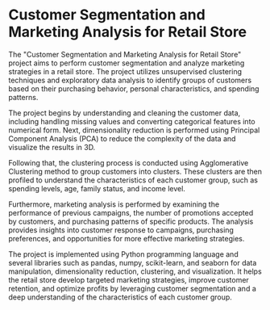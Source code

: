 # Customer Segmentation and Marketing Analysis for Retail Store

The "Customer Segmentation and Marketing Analysis for Retail Store" project aims to perform customer segmentation and analyze marketing strategies in a retail store. The project utilizes unsupervised clustering techniques and exploratory data analysis to identify groups of customers based on their purchasing behavior, personal characteristics, and spending patterns.

The project begins by understanding and cleaning the customer data, including handling missing values and converting categorical features into numerical form. Next, dimensionality reduction is performed using Principal Component Analysis (PCA) to reduce the complexity of the data and visualize the results in 3D.

Following that, the clustering process is conducted using Agglomerative Clustering method to group customers into clusters. These clusters are then profiled to understand the characteristics of each customer group, such as spending levels, age, family status, and income level.

Furthermore, marketing analysis is performed by examining the performance of previous campaigns, the number of promotions accepted by customers, and purchasing patterns of specific products. The analysis provides insights into customer response to campaigns, purchasing preferences, and opportunities for more effective marketing strategies.

The project is implemented using Python programming language and several libraries such as pandas, numpy, scikit-learn, and seaborn for data manipulation, dimensionality reduction, clustering, and visualization. It helps the retail store develop targeted marketing strategies, improve customer retention, and optimize profits by leveraging customer segmentation and a deep understanding of the characteristics of each customer group.
